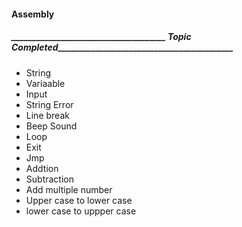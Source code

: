 #### Assembly

##### _____________________________________ Topic Completed__________________________________________

* String
* Variaable 
* Input
* String Error
* Line break
* Beep Sound
* Loop
* Exit 
* Jmp
* Addtion
* Subtraction
* Add multiple number
* Upper case to lower case
* lower case to uppper case


